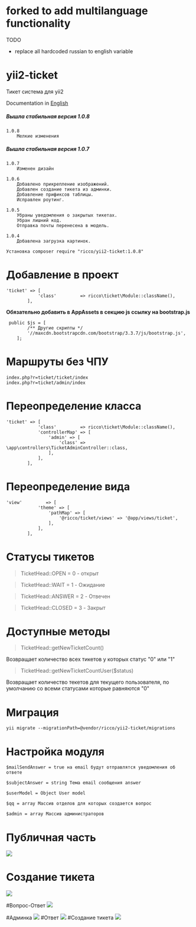 # forked to add multilanguage functionality

TODO

- replace all hardcoded russian to english variable



# yii2-ticket
Тикет система для yii2

Documentation in [English](https://github.com/ricco381/yii2-ticket/blob/master/README_EN.md)

##### Вышла стабильная версия 1.0.8
```
1.0.8
    Мелкие изменения
```

##### Вышла стабильная версия 1.0.7
```
1.0.7
    Изменен дизайн

1.0.6
    Добавлено прикрепление изображений.
    Добавлен создание тикета из админки.
    Добавление прификсов таблицы.
    Исправлен роутинг.

1.0.5
    Убраны уведомления о закрытых тикетах.
    Убран лишний код.
    Отправка почты перенесена в модель.

1.0.4
    Добавлена загрузка картинок.

```

```
Установка composer require "ricco/yii2-ticket:1.0.8"
```

# Добавление в проект
```
'ticket' => [
            'class'         => ricco\ticket\Module::className(),
        ],
```
**Обязательно добавить в AppAssets в секцию js ссылку на bootstrap.js**
```
 public $js = [
        /** Другие скрипты */
        '//maxcdn.bootstrapcdn.com/bootstrap/3.3.7/js/bootstrap.js',
    ];
```

# Маршруты без ЧПУ
```
index.php?r=ticket/ticket/index
index.php?r=ticket/admin/index
```

# Переопределение класса
```
'ticket' => [
            'class'         => ricco\ticket\Module::className(),
            'controllerMap' => [
                'admin' => [
                    'class' => \app\controllers\TicketAdminController::class,
                ],
            ],
        ],
```
# Переопределение вида
```
'view'         => [
            'theme' => [
                'pathMap' => [
                    '@ricco/ticket/views' => '@app/views/ticket',
                ],
            ],
        ],
```

# Статусы тикетов
> TicketHead::OPEN = 0 - открыт

> TicketHead::WAIT = 1 - Ожидание

> TicketHead::ANSWER = 2 - Отвечен

> TicketHead::CLOSED = 3 - Закрыт

# Доступные методы

> TicketHead::getNewTicketCount()

Возвращает количество всех тикетов у которых статус "0" или "1"

> TicketHead::getNewTicketCountUser($status)

Возвращает количество текетов для текущего пользователя, по умолчанию со всеми статусами которые равняются "0"

# Миграция
```
yii migrate --migrationPath=@vendor/ricco/yii2-ticket/migrations
```

# Настройка модуля
```
$mailSendAnswer = true на email будут отправлятся уведомления об ответе

$subjectAnswer = string Тема email сообщения answer

$userModel = Object User model

$qq = array Массив отделов для которых создается вопрос

$admin = array Массив администраторов
```

# Публичная часть
![](http://i.imgur.com/AAptr3g.png)

# Создание тикета
![](http://i.imgur.com/D07htEF.png)

#Вопрос-Ответ
![](http://i.imgur.com/BkFcjJ2.png)

#Админка
![](http://i.imgur.com/r6veOiH.png)
#Ответ
![](http://i.imgur.com/HMrZFZu.png)
#Создание тикета
![](http://i.imgur.com/KtT3oeP.png)
